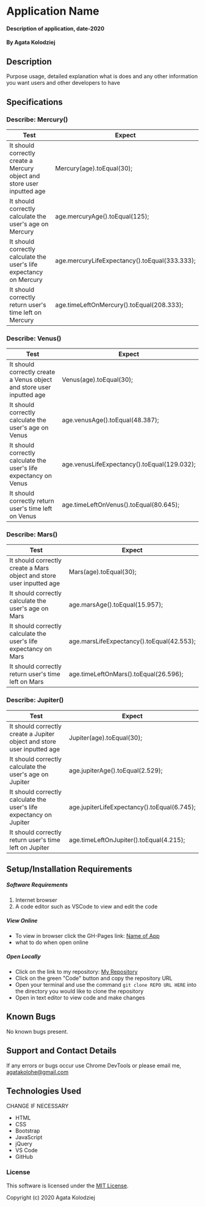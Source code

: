 # Application Name

#### Description of application, date-2020

#### By Agata Kolodziej

## Description

Purpose usage, detailed explanation what is does and any other information you want users and other developers to have

## Specifications

### Describe: Mercury()

| Test | Expect |
| ---- | ------ |
| It should correctly create a Mercury object and store user inputted age | Mercury(age).toEqual(30); |
| It should correctly calculate the user's age on Mercury | age.mercuryAge().toEqual(125); |
| It should correctly calculate the user's life expectancy on Mercury | age.mercuryLifeExpectancy().toEqual(333.333); |
| It should correctly return user's time left on Mercury | age.timeLeftOnMercury().toEqual(208.333); |

### Describe: Venus()
| Test | Expect |
| ---- | ------ |
| It should correctly create a Venus object and store user inputted age | Venus(age).toEqual(30); |
| It should correctly calculate the user's age on Venus| age.venusAge().toEqual(48.387); |
| It should correctly calculate the user's life expectancy on Venus | age.venusLifeExpectancy().toEqual(129.032); |
| It should correctly return user's time left on Venus | age.timeLeftOnVenus().toEqual(80.645); |

### Describe: Mars()
| Test | Expect |
| ---- | ------ |
| It should correctly create a Mars object and store user inputted age | Mars(age).toEqual(30); |
| It should correctly calculate the user's age on Mars| age.marsAge().toEqual(15.957); |
| It should correctly calculate the user's life expectancy on Mars | age.marsLifeExpectancy().toEqual(42.553); |
| It should correctly return user's time left on Mars | age.timeLeftOnMars().toEqual(26.596); |

### Describe: Jupiter()
| Test | Expect |
| ---- | ------ |
| It should correctly create a Jupiter object and store user inputted age | Jupiter(age).toEqual(30); |
| It should correctly calculate the user's age on Jupiter| age.jupiterAge().toEqual(2.529); |
| It should correctly calculate the user's life expectancy on Jupiter | age.jupiterLifeExpectancy().toEqual(6.745); |
| It should correctly return user's time left on Jupiter | age.timeLeftOnJupiter().toEqual(4.215); |


## Setup/Installation Requirements

##### Software Requirements

1. Internet browser
2. A code editor such as VSCode to view and edit the code

##### View Online

- To view in browser click the GH-Pages link: [Name of App](URL)
- what to do when open online

##### Open Locally

- Click on the link to my repository: [My Repository](URL)
- Click on the green "Code" button and copy the repository URL
- Open your terminal and use the command `git clone REPO URL HERE` into the directory you would like to clone the repository
- Open in text editor to view code and make changes

## Known Bugs

No known bugs present.

## Support and Contact Details

If any errors or bugs occur use Chrome DevTools or please email me, <agatakolohe@gmail.com>

## Technologies Used

CHANGE IF NECESSARY

- HTML
- CSS
- Bootstrap
- JavaScript
- jQuery
- VS Code
- GitHub

### License

This software is licensed under the [MIT License](https://choosealicense.com/licenses/mit/).

Copyright (c) 2020 Agata Kolodziej
